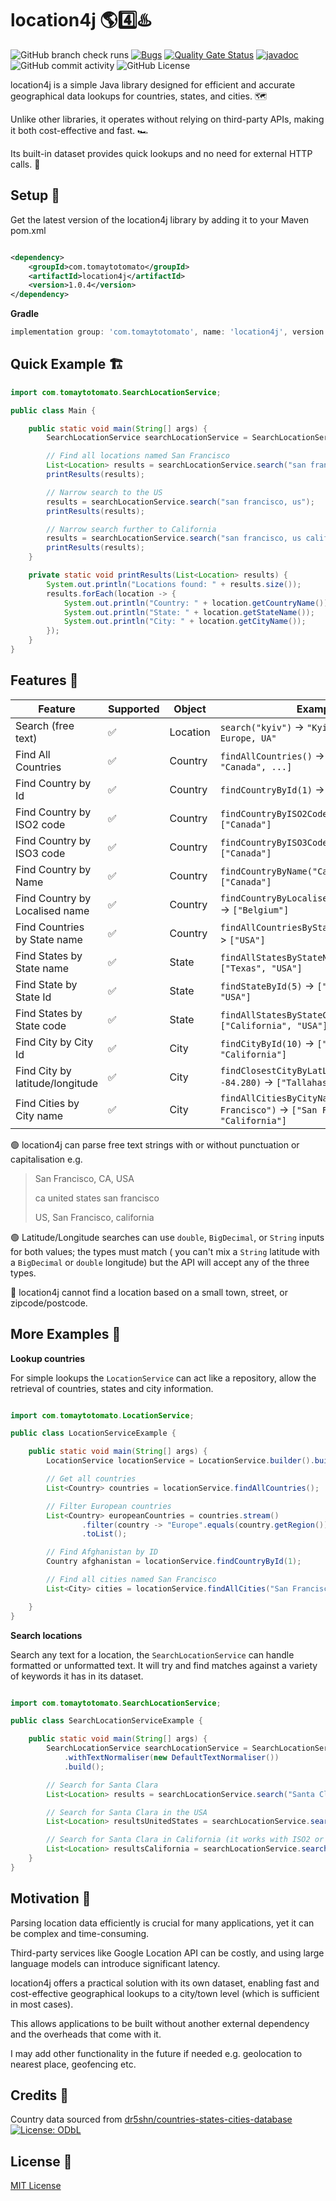 # location4j 🌎4️⃣♨️

![GitHub branch check runs](https://img.shields.io/github/check-runs/tomaytotomato/location4j/master)
[![Bugs](https://sonarcloud.io/api/project_badges/measure?project=tomaytotomato_location4j&metric=bugs)](https://sonarcloud.io/summary/new_code?id=tomaytotomato_location4j)
[![Quality Gate Status](https://sonarcloud.io/api/project_badges/measure?project=tomaytotomato_location4j&metric=alert_status)](https://sonarcloud.io/summary/new_code?id=tomaytotomato_location4j)
[![javadoc](https://javadoc.io/badge2/com.tomaytotomato/location4j/1.0.3/javadoc.svg)](https://javadoc.io/doc/com.tomaytotomato/location4j/1.0.3) 
![GitHub commit activity](https://img.shields.io/github/commit-activity/m/tomaytotomato/location4j)
![GitHub License](https://img.shields.io/github/license/tomaytotomato/location4j)

location4j is a simple Java library designed for efficient and accurate geographical data lookups
for countries, states, and cities. 🗺️

Unlike other libraries, it operates without relying on third-party APIs, making it both
cost-effective and fast. 🏎️

Its built-in dataset provides quick lookups and no need for external HTTP calls. 📀

## Setup 🚀

Get the latest version of the location4j library by adding it to your Maven pom.xml

```xml

<dependency>
    <groupId>com.tomaytotomato</groupId>
    <artifactId>location4j</artifactId>
    <version>1.0.4</version>
</dependency>
```

**Gradle**

```gradle
implementation group: 'com.tomaytotomato', name: 'location4j', version: '1.0.4'
```

## Quick Example 🏗

```java
import com.tomaytotomato.SearchLocationService;

public class Main {

    public static void main(String[] args) {
        SearchLocationService searchLocationService = SearchLocationService.builder().build();

        // Find all locations named San Francisco
        List<Location> results = searchLocationService.search("san francisco");
        printResults(results);

        // Narrow search to the US
        results = searchLocationService.search("san francisco, us");
        printResults(results);

        // Narrow search further to California
        results = searchLocationService.search("san francisco, us california");
        printResults(results);
    }

    private static void printResults(List<Location> results) {
        System.out.println("Locations found: " + results.size());
        results.forEach(location -> {
            System.out.println("Country: " + location.getCountryName());
            System.out.println("State: " + location.getStateName());
            System.out.println("City: " + location.getCityName());
        });
    }
}

```

## Features 🔬


| Feature                         | Supported | Object   | Example                                                                         |
|---------------------------------|-----------|----------|---------------------------------------------------------------------------------|
| Search (free text)              | ✅         | Location | `search("kyiv")` -> `"Kyiv, Ukraine, Europe, UA"`                               |
| Find All Countries              | ✅         | Country  | `findAllCountries()` -> `["Belgium", "Canada", ...]`                            |
| Find Country by Id              | ✅         | Country  | `findCountryById(1)` -> `["Afghanistan"]`                                       |
| Find Country by ISO2 code       | ✅         | Country  | `findCountryByISO2Code("CA")` -> `["Canada"]`                                   |
| Find Country by ISO3 code       | ✅         | Country  | `findCountryByISO3Code("CAN")` -> `["Canada"]`                                  |
| Find Country by Name            | ✅         | Country  | `findCountryByName("Canada")` -> `["Canada"]`                                   |
| Find Country by Localised name  | ✅         | Country  | `findCountryByLocalisedName("Belgique")` -> `["Belgium"]`                       |
| Find Countries by State name    | ✅         | Country  | `findAllCountriesByStateName("Texas")` -> `["USA"]`                             |
| Find States by State name       | ✅         | State    | `findAllStatesByStateName("Texas")` -> `["Texas", "USA"]`                       |
| Find State by State Id          | ✅         | State    | `findStateById(5)` -> `["California", "USA"]`                                   |
| Find States by State code       | ✅         | State    | `findAllStatesByStateCode("CA")` -> `["California", "USA"]`                     |
| Find City by City Id            | ✅         | City     | `findCityById(10)` -> `["Los Angeles", "California"]`                           |
| Find City by latitude/longitude | ✅         | City     | `findClosestCityByLatLong(30.438, -84.280)` -> `["Tallahassee", "Florida"]`     |
| Find Cities by City name        | ✅         | City     | `findAllCitiesByCityName("San Francisco")` -> `["San Francisco", "California"]` |

🟢 location4j can parse free text strings with or without punctuation or capitalisation e.g.
> San Francisco, CA, USA
>
> ca united states san francisco
>
> US, San Francisco, california

🟢 Latitude/Longitude searches can use `double`, `BigDecimal`, or `String` inputs for both values; the types must match (
you can't mix a `String` latitude with a `BigDecimal` or `double` longitude) but the API will accept any of the three
types.

🔴 location4j cannot find a location based on a small town, street, or
zipcode/postcode.

## More Examples 🧪

**Lookup countries**

For simple lookups the `LocationService` can act like a repository, allow the retrieval of countries, states and city information.

```java

import com.tomaytotomato.LocationService;

public class LocationServiceExample {

    public static void main(String[] args) {
        LocationService locationService = LocationService.builder().build();

        // Get all countries
        List<Country> countries = locationService.findAllCountries();

        // Filter European countries
        List<Country> europeanCountries = countries.stream()
                .filter(country -> "Europe".equals(country.getRegion()))
                .toList();

        // Find Afghanistan by ID
        Country afghanistan = locationService.findCountryById(1);

        // Find all cities named San Francisco
        List<City> cities = locationService.findAllCities("San Francisco");

    }
}

```

**Search locations**

Search any text for a location, the `SearchLocationService` can handle formatted or unformatted text. It will try and find matches against a variety of keywords it has in its dataset.

```java

import com.tomaytotomato.SearchLocationService;

public class SearchLocationServiceExample {

    public static void main(String[] args) {
        SearchLocationService searchLocationService = SearchLocationService.builder()
            .withTextNormaliser(new DefaultTextNormaliser())
            .build();

        // Search for Santa Clara
        List<Location> results = searchLocationService.search("Santa Clara");

        // Search for Santa Clara in the USA
        List<Location> resultsUnitedStates = searchLocationService.search("Santa Clara USA");

        // Search for Santa Clara in California (it works with ISO2 or ISO3) codes
        List<Location> resultsCalifornia = searchLocationService.search("Santa Clara US CA");
    }
}

```

## Motivation 🌱

Parsing location data efficiently is crucial for many applications, yet it can be complex and
time-consuming.

Third-party services like Google Location API can be costly, and using large language models can
introduce significant latency.

location4j offers a practical solution with its own dataset, enabling fast and cost-effective
geographical lookups to a city/town level (which is sufficient in most cases).

This allows applications to be built without another external dependency and the overheads that come
with it.

I may add other functionality in the future if needed e.g. geolocation to nearest place, geofencing
etc.

## Credits 🙏

Country data sourced
from [dr5shn/countries-states-cities-database](https://github.com/dr5hn/countries-states-cities-database) [![License: ODbL](https://img.shields.io/badge/License-ODbL-brightgreen.svg)](https://opendatacommons.org/licenses/odbl/)

## License 📜

[MIT License](https://choosealicense.com/licenses/mit/)

